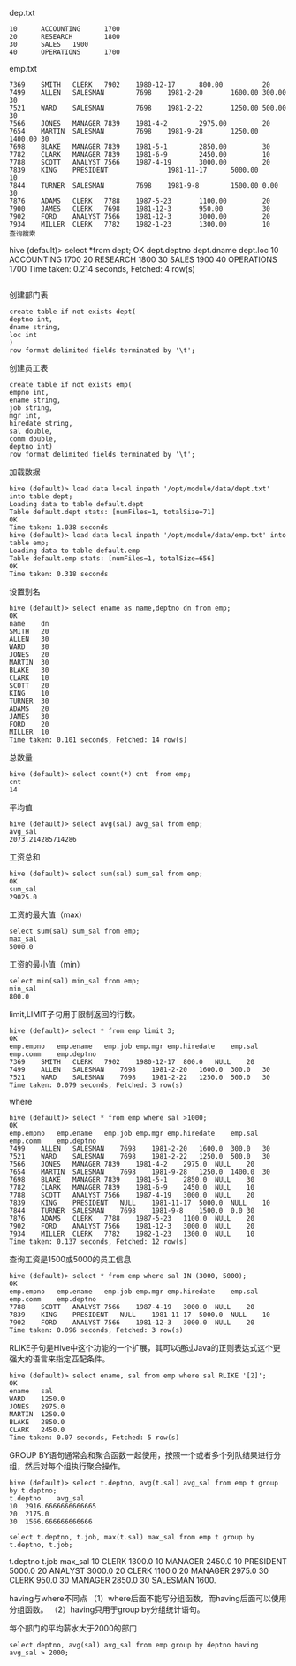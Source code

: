 dep.txt
```
10      ACCOUNTING      1700
20      RESEARCH        1800
30      SALES   1900
40      OPERATIONS      1700
```
emp.txt
```
7369    SMITH   CLERK   7902    1980-12-17      800.00          20
7499    ALLEN   SALESMAN        7698    1981-2-20       1600.00 300.00  30
7521    WARD    SALESMAN        7698    1981-2-22       1250.00 500.00  30
7566    JONES   MANAGER 7839    1981-4-2        2975.00         20
7654    MARTIN  SALESMAN        7698    1981-9-28       1250.00 1400.00 30
7698    BLAKE   MANAGER 7839    1981-5-1        2850.00         30
7782    CLARK   MANAGER 7839    1981-6-9        2450.00         10
7788    SCOTT   ANALYST 7566    1987-4-19       3000.00         20
7839    KING    PRESIDENT               1981-11-17      5000.00         10
7844    TURNER  SALESMAN        7698    1981-9-8        1500.00 0.00    30
7876    ADAMS   CLERK   7788    1987-5-23       1100.00         20
7900    JAMES   CLERK   7698    1981-12-3       950.00          30
7902    FORD    ANALYST 7566    1981-12-3       3000.00         20
7934    MILLER  CLERK   7782    1982-1-23       1300.00         10
查询搜索
```
hive (default)> select *from dept;
OK
dept.deptno	dept.dname	dept.loc
10	ACCOUNTING	1700
20	RESEARCH	1800
30	SALES	1900
40	OPERATIONS	1700
Time taken: 0.214 seconds, Fetched: 4 row(s)
```
```
创建部门表

```
create table if not exists dept(
deptno int,
dname string,
loc int
)
row format delimited fields terminated by '\t';
```

创建员工表
```
create table if not exists emp(
empno int,
ename string,
job string,
mgr int,
hiredate string, 
sal double, 
comm double,
deptno int)
row format delimited fields terminated by '\t';
```
加载数据
```
hive (default)> load data local inpath '/opt/module/data/dept.txt' into table dept;
Loading data to table default.dept
Table default.dept stats: [numFiles=1, totalSize=71]
OK
Time taken: 1.038 seconds
hive (default)> load data local inpath '/opt/module/data/emp.txt' into table emp;
Loading data to table default.emp
Table default.emp stats: [numFiles=1, totalSize=656]
OK
Time taken: 0.318 seconds

```
设置别名
```
hive (default)> select ename as name,deptno dn from emp;
OK
name	dn
SMITH	20
ALLEN	30
WARD	30
JONES	20
MARTIN	30
BLAKE	30
CLARK	10
SCOTT	20
KING	10
TURNER	30
ADAMS	20
JAMES	30
FORD	20
MILLER	10
Time taken: 0.101 seconds, Fetched: 14 row(s)
```
总数量
```
hive (default)> select count(*) cnt  from emp;
cnt
14

```
平均值
```
hive (default)> select avg(sal) avg_sal from emp;
avg_sal
2073.214285714286
```
工资总和
```
hive (default)> select sum(sal) sum_sal from emp;
OK
sum_sal
29025.0

```
工资的最大值（max）
```
select sum(sal) sum_sal from emp;
max_sal
5000.0
```
工资的最小值（min）
```
select min(sal) min_sal from emp;
min_sal
800.0
```
limit,LIMIT子句用于限制返回的行数。
```
hive (default)> select * from emp limit 3;
OK
emp.empno	emp.ename	emp.job	emp.mgr	emp.hiredate	emp.sal	emp.comm	emp.deptno
7369	SMITH	CLERK	7902	1980-12-17	800.0	NULL	20
7499	ALLEN	SALESMAN	7698	1981-2-20	1600.0	300.0	30
7521	WARD	SALESMAN	7698	1981-2-22	1250.0	500.0	30
Time taken: 0.079 seconds, Fetched: 3 row(s)

```
where
```
hive (default)> select * from emp where sal >1000;
OK
emp.empno	emp.ename	emp.job	emp.mgr	emp.hiredate	emp.sal	emp.comm	emp.deptno
7499	ALLEN	SALESMAN	7698	1981-2-20	1600.0	300.0	30
7521	WARD	SALESMAN	7698	1981-2-22	1250.0	500.0	30
7566	JONES	MANAGER	7839	1981-4-2	2975.0	NULL	20
7654	MARTIN	SALESMAN	7698	1981-9-28	1250.0	1400.0	30
7698	BLAKE	MANAGER	7839	1981-5-1	2850.0	NULL	30
7782	CLARK	MANAGER	7839	1981-6-9	2450.0	NULL	10
7788	SCOTT	ANALYST	7566	1987-4-19	3000.0	NULL	20
7839	KING	PRESIDENT	NULL	1981-11-17	5000.0	NULL	10
7844	TURNER	SALESMAN	7698	1981-9-8	1500.0	0.0	30
7876	ADAMS	CLERK	7788	1987-5-23	1100.0	NULL	20
7902	FORD	ANALYST	7566	1981-12-3	3000.0	NULL	20
7934	MILLER	CLERK	7782	1982-1-23	1300.0	NULL	10
Time taken: 0.137 seconds, Fetched: 12 row(s)
```
查询工资是1500或5000的员工信息
```
hive (default)> select * from emp where sal IN (3000, 5000);
OK
emp.empno	emp.ename	emp.job	emp.mgr	emp.hiredate	emp.sal	emp.comm	emp.deptno
7788	SCOTT	ANALYST	7566	1987-4-19	3000.0	NULL	20
7839	KING	PRESIDENT	NULL	1981-11-17	5000.0	NULL	10
7902	FORD	ANALYST	7566	1981-12-3	3000.0	NULL	20
Time taken: 0.096 seconds, Fetched: 3 row(s)

```

RLIKE子句是Hive中这个功能的一个扩展，其可以通过Java的正则表达式这个更强大的语言来指定匹配条件。
```
hive (default)> select ename, sal from emp where sal RLIKE '[2]';
OK
ename	sal
WARD	1250.0
JONES	2975.0
MARTIN	1250.0
BLAKE	2850.0
CLARK	2450.0
Time taken: 0.07 seconds, Fetched: 5 row(s)
```
GROUP BY语句通常会和聚合函数一起使用，按照一个或者多个列队结果进行分组，然后对每个组执行聚合操作。
```
hive (default)> select t.deptno, avg(t.sal) avg_sal from emp t group by t.deptno;
t.deptno	avg_sal
10	2916.6666666666665
20	2175.0
30	1566.666666666666
```
```
select t.deptno, t.job, max(t.sal) max_sal from emp t group by t.deptno, t.job;
```
t.deptno	t.job	max_sal
10	CLERK	1300.0
10	MANAGER	2450.0
10	PRESIDENT	5000.0
20	ANALYST	3000.0
20	CLERK	1100.0
20	MANAGER	2975.0
30	CLERK	950.0
30	MANAGER	2850.0
30	SALESMAN	1600.

having与where不同点
（1）where后面不能写分组函数，而having后面可以使用分组函数。
（2）having只用于group by分组统计语句。

每个部门的平均薪水大于2000的部门
```
select deptno, avg(sal) avg_sal from emp group by deptno having avg_sal > 2000;
```


